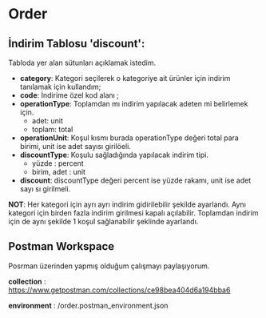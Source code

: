 Order
========================

İndirim Tablosu 'discount':
--------------
Tabloda yer alan sütunları açıklamak istedim.

* **category**: Kategori seçilerek o kategoriye ait ürünler için indirim tanılamak için kullandım;
* **code**: İndirime özel kod alanı ;
* **operationType**: Toplamdan mı indirim yapılacak adeten mi belirlemek için. 
    * adet: unit
    * toplam: total
* **operationUnit**: Koşul kısmı burada operationType değeri total para birimi, unit ise adet sayısı girilöeli.
* **discountType**: Koşulu sağladığında yapılacak indirim tipi.
    * yüzde : percent
    * birim, adet : unit
* **discount**: discountType değeri percent ise yüzde rakamı, unit ise adet sayı sı girilmeli.

**NOT**: Her kategori için ayrı ayrı indirim gidirilebilir şekilde ayarlandı. Aynı kategori için birden fazla indirim girilmesi kapalı açılabilir. 
Toplamdan indirim için de aynı şekilde 1 koşul sağlanabilir şeklinde ayarlandı.

Postman Workspace
--------------
Posrman üzerinden yapmış olduğum çalışmayı paylaşıyorum. 

**collection** : https://www.getpostman.com/collections/ce98bea404d6a194bba6

**environment** : /order.postman_environment.json
